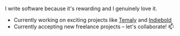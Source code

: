 I write software because it's rewarding and I genuinely love it.

- Currently working on exciting projects like [Temaly](https://temaly.com) and [Indiebold](https://indiebold.com)
- Currently accepting new freelance projects – let's collaborate! 📫

<!--
**anthonylan/anthonylan** is a ✨ _special_ ✨ repository because its `README.md` (this file) appears on your GitHub profile.

Here are some ideas to get you started:

- 🔭 I’m currently working on ...
- 🌱 I’m currently learning ...
- 👯 I’m looking to collaborate on ...
- 🤔 I’m looking for help with ...
- 💬 Ask me about ...
- 📫 How to reach me: ...
- 😄 Pronouns: ...
- ⚡ Fun fact: ...
-->
